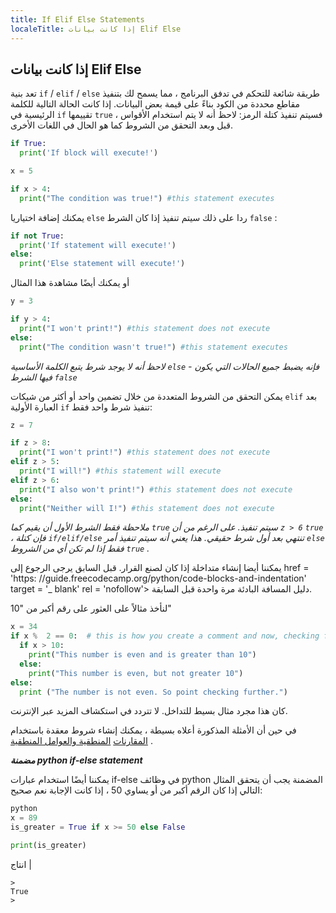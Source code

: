 ```yaml
---
title: If Elif Else Statements
localeTitle: إذا كانت بيانات Elif Else
---
```

## إذا كانت بيانات Elif Else

تعد بنية `if` / `elif` / `else` طريقة شائعة للتحكم في تدفق البرنامج ، مما يسمح لك بتنفيذ مقاطع محددة من الكود بناءً على قيمة بعض البيانات. إذا كانت الحالة التالية للكلمة الرئيسية في `if` تقييمها `true` ، فسيتم تنفيذ كتلة الرمز: لاحظ أنه لا يتم استخدام الأقواس قبل وبعد التحقق من الشروط كما هو الحال في اللغات الأخرى.

```python
if True:
  print('If block will execute!')
``` 

```python
x = 5

if x > 4:
  print("The condition was true!") #this statement executes
``` 

يمكنك إضافة اختياريا `else` ردا على ذلك سيتم تنفيذ إذا كان الشرط `false` :

```python
if not True:
  print('If statement will execute!')
else:
  print('Else statement will execute!')
``` 

أو يمكنك أيضًا مشاهدة هذا المثال

```python
y = 3

if y > 4:
  print("I won't print!") #this statement does not execute
else:
  print("The condition wasn't true!") #this statement executes
``` 

_لاحظ أنه لا يوجد شرط يتبع الكلمة الأساسية `else` - فإنه يضبط جميع الحالات التي يكون فيها الشرط `false`_

يمكن التحقق من الشروط المتعددة من خلال تضمين واحد أو أكثر من شيكات `elif` بعد العبارة الأولية `if` تنفيذ شرط واحد فقط:

```python
z = 7

if z > 8:
  print("I won't print!") #this statement does not execute
elif z > 5:
  print("I will!") #this statement will execute
elif z > 6:
  print("I also won't print!") #this statement does not execute
else:
  print("Neither will I!") #this statement does not execute
``` 

_ملاحظة فقط الشرط الأول أن يقيم كما `true` سيتم تنفيذ. على الرغم من أن `z > 6` `true` ، فإن كتلة `if/elif/else` تنتهي بعد أول شرط حقيقي. هذا يعني أنه سيتم تنفيذ أمر `else` فقط إذا لم تكن أي من الشروط `true` ._

يمكننا أيضا إنشاء متداخلة إذا كان لصنع القرار. قبل السابق يرجى الرجوع إلى href = 'https: //guide.freecodecamp.org/python/code-blocks-and-indentation' target = '\_ blank' rel = 'nofollow'> دليل المسافة البادئة مرة واحدة قبل السابقة.

لنأخذ مثالاً على العثور على رقم أكبر من "10"

```python
x = 34
if x %  2 == 0:  # this is how you create a comment and now, checking for even.
  if x > 10:
    print("This number is even and is greater than 10")
  else:
    print("This number is even, but not greater 10")
else:
  print ("The number is not even. So point checking further.")
``` 

كان هذا مجرد مثال بسيط للتداخل. لا تتردد في استكشاف المزيد عبر الإنترنت.

في حين أن الأمثلة المذكورة أعلاه بسيطة ، يمكنك إنشاء شروط معقدة باستخدام [المقارنات](https://guide.freecodecamp.org/python/comparisons) [المنطقية والعوامل المنطقية](https://guide.freecodecamp.org/python/boolean-operations) .

**_مضمنة python if-else statement_**

يمكننا أيضًا استخدام عبارات if-else في وظائف python المضمنة يجب أن يتحقق المثال التالي إذا كان الرقم أكبر من أو يساوي 50 ، إذا كانت الإجابة نعم صحيح:

```python
python
x = 89
is_greater = True if x >= 50 else False

print(is_greater)
``` 

انتاج |

```
>
True
>
```
